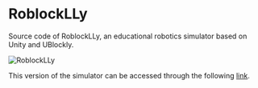 # RoblockLLy
Source code of RoblockLLy, an educational robotics simulator based on Unity and UBlockly.

![RoblockLLy](img/Roblockly-Logo.jpg)

This version of the simulator can be accessed through the following [link](https://computational-thinking.github.io/RoblockLLy/).
